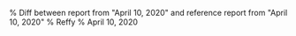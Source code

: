 % Diff between report from "April 10, 2020" and reference report from "April 10, 2020"
% Reffy
% April 10, 2020

